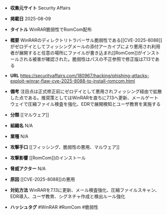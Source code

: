 - **収集元サイト**
Security Affairs

- **掲載日**
2025-08-09

- **タイトル**
WinRAR脆弱性でRomCom配布

- **概要**
WinRARのディレクトリトラバーサル脆弱性である[[CVE-2025-8088]]がゼロデイとしてフィッシングメールの添付アーカイブにより悪用され利用者が展開すると任意の場所にファイルが書き込まれ[[RomCom]]がインストールされる被害が確認された。脆弱性はパスの不正参照で修正版は7.13である

- **URL**
https://securityaffairs.com/180967/hacking/phishing-attacks-exploit-winrar-flaw-cve-2025-8088-to-install-romcom.html

- **備考**
注目点は正式修正前にゼロデイとして悪用されフィッシング経由で拡散した点である。推奨策としてはWinRARを直ちに7.13へ更新、メールゲートウェイで圧縮ファイル検査を強化、EDRで展開検知とユーザ教育を実施する

- **分類**
[[マルウェア]]

- **組織名**
N/A

- **業種**
N/A

- **攻撃手口**
[[フィッシング、脆弱性の悪用、マルウェア]]

- **攻撃影響**
[[RomCom]]のインストール

- **脅威アクター**
N/A

- **原因**
[[CVE-2025-8088]]の悪用

- **対処方法**
WinRARを7.13に更新、メール検査強化、圧縮ファイルスキャン、EDR導入、ユーザ教育、シグネチャ作成と検出ルール強化

- **ハッシュタグ**
#WinRAR #RomCom #脆弱性
